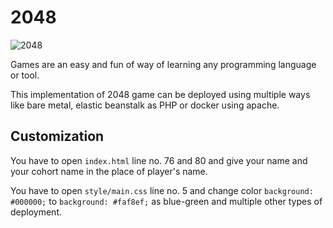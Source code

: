 # 2048

![2048](./2048.gif)

Games are an easy and fun of way of learning any programming language or tool. 

This implementation of 2048 game can be deployed using multiple ways like bare metal, elastic beanstalk as PHP or docker using apache.

## Customization

You have to open `index.html` line no. 76 and 80 and give your name and your cohort name in the place of player's name.

You have to open `style/main.css` line no. 5  and change color `background: #000000;` to `background: #faf8ef;` as blue-green and multiple other types of deployment.
